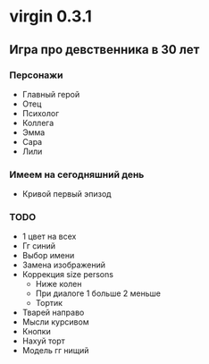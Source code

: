 # virgin 0.3.1

## Игра про девственника в 30 лет

### Персонажи
- Главный герой
- Отец
- Психолог
- Коллега
- Эмма
- Сара
- Лили
### Имеем на сегодняшний день
- Кривой первый эпизод
### TODO
- 1 цвет на всех
- Гг синий
- Выбор имени
- Замена изображений
- Коррекция size persons
    - Ниже колен
    - При диалоге 1 больше 2 меньше
    - Тортик
- Тварей направо
- Мысли курсивом
- Кнопки
- Нахуй торт
- Модель гг нищий